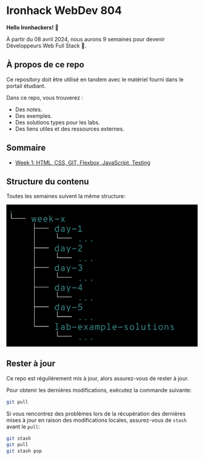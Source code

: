 # Ironhack WebDev 804

**Hello Ironhackers!** 🥳

À partir du 08 avril 2024, nous aurons 9 semaines pour devenir Développeurs Web Full Stack 💪.

## À propos de ce repo

Ce repository doit être utilisé en tandem avec le matériel fourni dans le portail étudiant.

Dans ce repo, vous trouverez :

- Des notes.
- Des exemples.
- Des solutions types pour les labs.
- Des liens utiles et des ressources externes.

## Sommaire

- [Week 1: HTML, CSS, GIT, Flexbox, JavaScript, Testing](./week-1/README.md)

## Structure du contenu

Toutes les semaines suivent la même structure:

![](./assets/dir-tree.png)

## Rester à jour

Ce repo est régulièrement mis à jour, alors assurez-vous de rester à jour.

Pour obtenir les dernières modifications, exécutez la commande suivante:

```sh
git pull
```

Si vous rencontrez des problèmes lors de la récupération des dernières mises à jour en raison des modifications locales, assurez-vous de `stash` avant le `pull`:

```sh
git stash
git pull
git stash pop
```
